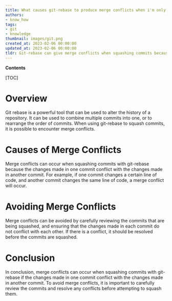 ```yaml
---
title: What causes git-rebase to produce merge conflicts when i'm only attempting to squash commits?
authors:
- know_how
tags:
- git
- knowledge
thumbnail: images/git.png
created_at: 2023-02-06 00:00:00
updated_at: 2023-02-06 00:00:00
tldr: Git-rebase can give merge conflicts when squashing commits because it is changing the commit history and can cause conflicts with existing commits.
---
```


**Contents**

[TOC]

# Overview

Git rebase is a powerful tool that can be used to alter the history of a repository. It can be used to combine multiple commits into one, or to rearrange the order of commits. When using git-rebase to squash commits, it is possible to encounter merge conflicts.

# Causes of Merge Conflicts

Merge conflicts can occur when squashing commits with git-rebase because the changes made in one commit conflict with the changes made in another commit. For example, if one commit changes a certain line of code, and another commit changes the same line of code, a merge conflict will occur.

# Avoiding Merge Conflicts

Merge conflicts can be avoided by carefully reviewing the commits that are being squashed, and ensuring that the changes made in each commit do not conflict with each other. If there is a conflict, it should be resolved before the commits are squashed.

# Conclusion

In conclusion, merge conflicts can occur when squashing commits with git-rebase if the changes made in one commit conflict with the changes made in another commit. To avoid merge conflicts, it is important to carefully review the commits and resolve any conflicts before attempting to squash them.
